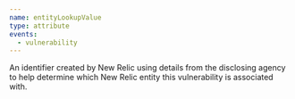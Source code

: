 ```yaml
---
name: entityLookupValue
type: attribute
events:
  - vulnerability
---
```


An identifier created by New Relic using details from the disclosing agency to help determine which New Relic entity this vulnerability is associated with.
